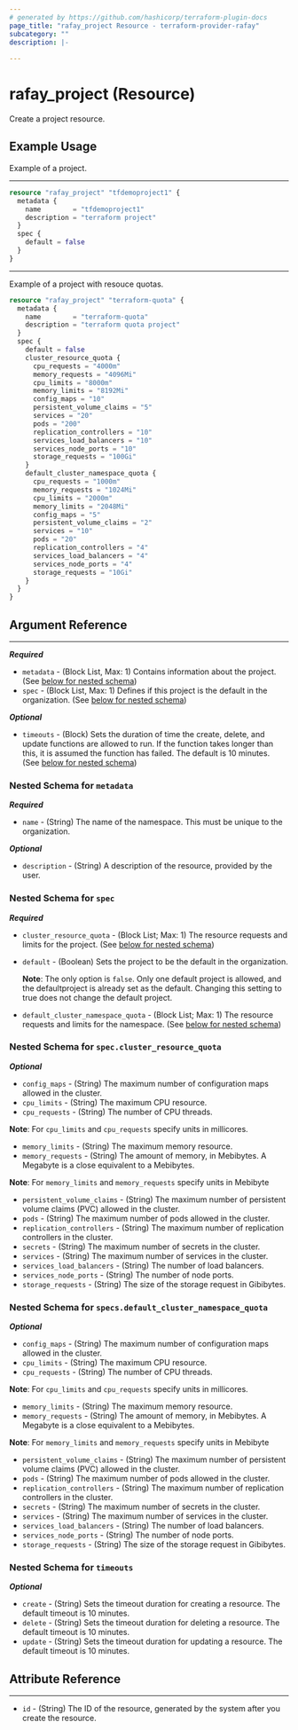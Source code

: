 ```yaml
---
# generated by https://github.com/hashicorp/terraform-plugin-docs
page_title: "rafay_project Resource - terraform-provider-rafay"
subcategory: ""
description: |-
  
---
```


# rafay_project (Resource)

Create a project resource. 

## Example Usage
Example of a project.

---
```terraform
resource "rafay_project" "tfdemoproject1" {
  metadata {
    name        = "tfdemoproject1"
    description = "terraform project"
  }
  spec {
    default = false
  }
}
```

---

Example of a project with resouce quotas.

```terraform
resource "rafay_project" "terraform-quota" {
  metadata {
    name        = "terraform-quota"
    description = "terraform quota project"
  }
  spec {
    default = false
    cluster_resource_quota {
      cpu_requests = "4000m"
      memory_requests = "4096Mi"
      cpu_limits = "8000m"
      memory_limits = "8192Mi"
      config_maps = "10"
      persistent_volume_claims = "5"
      services = "20"    
      pods = "200"
      replication_controllers = "10"
      services_load_balancers = "10"
      services_node_ports = "10"
      storage_requests = "100Gi"
    }
    default_cluster_namespace_quota {
      cpu_requests = "1000m"
      memory_requests = "1024Mi"
      cpu_limits = "2000m"
      memory_limits = "2048Mi"
      config_maps = "5"
      persistent_volume_claims = "2"
      services = "10"
      pods = "20"
      replication_controllers = "4"
      services_load_balancers = "4"
      services_node_ports = "4"
      storage_requests = "10Gi"
    }
  }
}
```

<!-- schema generated by tfplugindocs -->
## Argument Reference 

---

***Required***
- `metadata` - (Block List, Max: 1) Contains information about the project. (See [below for nested schema](#nestedblock--metadata))
- `spec` - (Block List, Max: 1) Defines if this project is the default in the organization. (See [below for nested schema](#nestedblock--spec))

***Optional***

- `timeouts` - (Block) Sets the duration of time the create, delete, and update functions are allowed to run. If the function takes longer than this, it is assumed the function has failed. The default is 10 minutes. (See [below for nested schema](#nestedblock--timeouts))


<a id="nestedblock--metadata"></a>
### Nested Schema for `metadata`

***Required***
- `name` - (String) The name of the namespace. This must be unique to the organization. 

***Optional***
- `description` - (String) A description of the resource, provided by the user. 


<a id="nestedblock--spec"></a>
### Nested Schema for `spec`

***Required***
- `cluster_resource_quota` - (Block List; Max: 1) The resource requests and limits for the project. (See [below for nested schema](#nestedblock--spec--cluster_resource_quota))
- `default` - (Boolean) Sets the project to be the default in the organization. 

  **Note**: The only option is `false`. Only one default project is allowed, and the defaultproject is already set as the default. Changing this setting to true does not change the default project. 

- `default_cluster_namespace_quota` - (Block List; Max: 1) The resource requests and limits for the namespace. (See [below for nested schema](#nestedblock--specs--default_cluster_namespace_quota))


<a id="nestedblock--spec--cluster_resource_quota"></a>
### Nested Schema for `spec.cluster_resource_quota` 

***Optional*** 
- `config_maps` - (String) The maximum number of configuration maps allowed in the cluster. 
- `cpu_limits` - (String) The maximum CPU resource. 
- `cpu_requests` - (String) The number of CPU threads.
  
**Note**: For `cpu_limits` and `cpu_requests` specify units in millicores.
- `memory_limits` - (String) The maximum memory resource.
- `memory_requests` - (String) The amount of memory, in Mebibytes. A Megabyte is a close equivalent to a Mebibytes.
  
**Note**: For `memory_limits` and `memory_requests` specify units in Mebibyte
- `persistent_volume_claims` - (String) The maximum number of persistent volume claims (PVC) allowed in the cluster. 
- `pods` - (String) The maximum number of pods allowed in the cluster. 
- `replication_controllers` - (String) The maximum number of replication controllers in the cluster. 
- `secrets` - (String) The maximum number of secrets in the cluster. 
- `services` - (String) The maximum number of services in the cluster. 
- `services_load_balancers` - (String) The number of load balancers. 
- `services_node_ports` - (String) The number of node ports. 
- `storage_requests` - (String) The size of the storage request in Gibibytes.


<a id="nestedblock--specs--default_cluster_namespace_quota"></a>
### Nested Schema for `specs.default_cluster_namespace_quota` 

***Optional***
- `config_maps` - (String) The maximum number of configuration maps allowed in the cluster. 
- `cpu_limits` - (String) The maximum CPU resource. 
- `cpu_requests` - (String) The number of CPU threads.

**Note**: For `cpu_limits` and `cpu_requests` specify units in millicores.
- `memory_limits` - (String) The maximum memory resource.
- `memory_requests` - (String) The amount of memory, in Mebibytes. A Megabyte is a close equivalent to a Mebibytes.

**Note**: For `memory_limits` and `memory_requests` specify units in Mebibyte
- `persistent_volume_claims` - (String) The maximum number of persistent volume claims (PVC) allowed in the cluster. 
- `pods` - (String) The maximum number of pods allowed in the cluster. 
- `replication_controllers` - (String) The maximum number of replication controllers in the cluster. 
- `secrets` - (String) The maximum number of secrets in the cluster. 
- `services` - (String) The maximum number of services in the cluster. 
- `services_load_balancers` - (String) The number of load balancers. 
- `services_node_ports` - (String) The number of node ports. 
- `storage_requests` - (String) The size of the storage request in Gibibytes.


<a id="nestedblock--timeouts"></a>
### Nested Schema for `timeouts`

***Optional***
- `create` - (String) Sets the timeout duration for creating a resource. The default timeout is 10 minutes. 
- `delete` - (String) Sets the timeout duration for deleting a resource. The default timeout is 10 minutes. 
- `update` - (String) Sets the timeout duration for updating a resource. The default timeout is 10 minutes. 


## Attribute Reference

---

- `id` - (String) The ID of the resource, generated by the system after you create the resource. 
